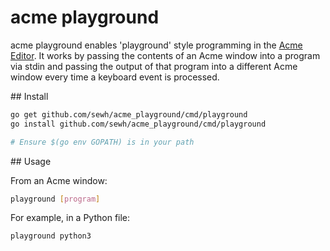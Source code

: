 # acme playground

acme playground enables 'playground' style programming in the [Acme Editor](https://en.wikipedia.org/wiki/Acme_(text_editor)). It works by passing the contents of an Acme window into a program via stdin and passing the output of that program into a different Acme window every time a keyboard event is processed.

## Install

```bash
go get github.com/sewh/acme_playground/cmd/playground
go install github.com/sewh/acme_playground/cmd/playground

# Ensure $(go env GOPATH) is in your path
```


## Usage

From an Acme window:

```bash
playground [program]
```

For example, in a Python file:

```bash
playground python3
```